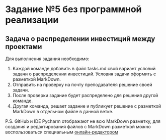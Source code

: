 # Задание №5 без программной реализации
## Задача о распределении инвестиций между проектами
Для выполнения задания необходимо:
1. Каждой команде добавить в файл tasks.md свой вариант условий задачи о распределении 
инвестиций. Условия задачи оформить с разметкой MarkDown.
2. Отправить на проверку на почту преподавателя решение своей задачи.
3. После проверки задание будет распределено для решения другой команде.
4. Другая команда, решает задание и публикует решение с разметкой MarkDown в отдельном 
файле в данной ветке.

P.S. GitHub и IDE Pycharm отображают не всю MarkDown разметку, для создания и 
редактирования файлов  с MarkDown разметкой можно воспользоваться специальным 
[онлайн-редактором](https://stackedit.io/)